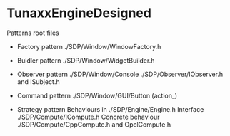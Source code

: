 # TunaxxEngineDesigned

Patterns root files

- Factory pattern
./SDP/Window/WindowFactory.h

- Buidler pattern
./SDP/Window/WidgetBuilder.h

- Observer pattern
./SDP/Window/Console
./SDP/Observer/IObserver.h and ISubject.h

- Command pattern
./SDP/Window/GUI/Button (action_)

- Strategy pattern
Behaviours in ./SDP/Engine/Engine.h
Interface ./SDP/Compute/ICompute.h
Concrete behaviour ./SDP/Compute/CppCompute.h and OpclCompute.h
